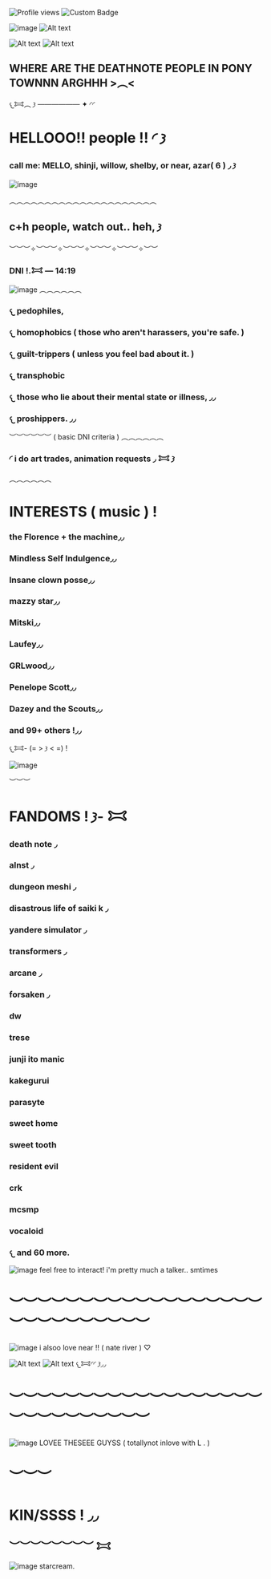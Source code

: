

![Profile views](https://komarev.com/ghpvc/?username=yourusername&label=^v^&color=d5e3e1)
![Custom Badge](https://img.shields.io/badge/𐂯—𐦯-mello.-white?style=for-the-badge&logo=github)

![image](7ee620bf9510b641383d03558454a9dc.jpg) ![Alt text](c34efca15526a243e8b6283cff791317.gif)

![Alt text](faef15d1f750a425da780e45226564c4.gif) ![Alt text](faef15d1f750a425da780e45226564c4.gif) 

##  WHERE ARE THE DEATHNOTE PEOPLE IN PONY TOWNNN ARGHHH >︵<

𐔌𐂯︵ 𐦯 —————— ✦ ◜◜
# HELLOOO!! people !! ◜ 𐦯
### call me: MELLO, shinji, willow, shelby, or near, azar( 6 ) ◞ 𐦯

![image](Untitled544_20250617234606.png)

︵︵︵︵︵︵︵︵︵︵︵︵︵︵︵︵︵︵︵︵︵
## c+h people, watch out.. heh, 𐦯 
︶︶︶✧︶︶︶✧︶︶︶✧︶︶︶✧︶︶︶✧︶︶
### DNI !.𐂯 — 14:19

![image](29d67a22d0ffcd7143b4f64959d568a2.jpg) 
︵︵︵︵︵︵
### 𐔌 pedophiles, 
### 𐔌 homophobics ( those who aren't harassers, you're safe. )
### 𐔌 guilt-trippers ( unless you feel bad about it. )
### 𐔌 transphobic
### 𐔌 those who lie about their mental state or illness, ◞◞
### 𐔌 proshippers. ◞◞
︶︶︶︶︶︶
( basic DNI criteria )
︵︵︵︵︵︵
### ◜ i do art trades, animation requests ◞ 𐂯 𐦯
︵︵︵︵︵︵
# INTERESTS ( music ) !
### the Florence + the machine◞◞
### Mindless Self Indulgence◞◞
### Insane clown posse◞◞
### mazzy star◞◞
### Mitski◞◞
### Laufey◞◞
### GRLwood◞◞
### Penelope Scott◞◞
### Dazey and the Scouts◞◞
### and 99+ others !◞◞
  𐔌𐂯- (= > 𐦯 < =) !

![image](0cd9ffc8f1264ead5936a938dc93c5ca.jpg)
  
︶︶︶
# FANDOMS !  𐦯- 𐂯
### death note ◞
### alnst ◞
### dungeon meshi ◞
### disastrous life of saiki k ◞
### yandere simulator ◞
### transformers ◞
### arcane ◞
### forsaken ◞
### dw
### trese
### junji ito manic
### kakegurui
### parasyte
### sweet home
### sweet tooth
### resident evil
### crk
### mcsmp
### vocaloid
### 𐔌 and 60 more.

![image](e94d285b2f4bab9c761dcb191ec99508.jpg)    feel free to interact! i'm pretty much a talker.. smtimes 
# ︶︶︶︶︶︶︶︶︶︶︶︶︶︶︶︶︶︶︶︶︶︶︶︶︶︶︶︶
![image](91a68e0a3a273d0725ded1e2fd7479f8.jpg)    i alsoo love near !! ( nate river ) ♡ 


![Alt text](3e74571bb11aa7c13a38076291436196.gif) ![Alt text](3e74571bb11aa7c13a38076291436196.gif) 𐔌𐂯◜◜ 𐦯◞◞


# ︶︶︶︶︶︶︶︶︶︶︶︶︶︶︶︶︶︶︶︶︶︶︶︶︶︶︶︶
![image](19e39784174d5618fb9a6e0a61ff27c4.jpg) LOVEE THESEEE GUYSS ( totallynot inlove with L . )
# ︶︶︶
# KIN/SSSS ! ◞◞
## ︶︶︶︶︶︶︶︶ 𐂯
![image](pw7qmv.jpg) starcream.

